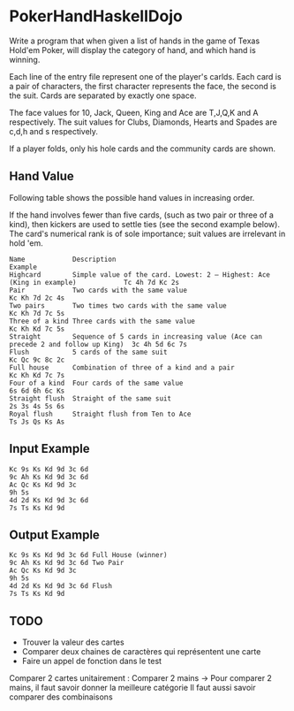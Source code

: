 # PokerHandHaskellDojo

Write a program that when given a list of hands in the game of Texas Hold'em Poker, will display the category of hand, and which hand is winning.

Each line of the entry file represent one of the player's carlds. Each card is a pair of characters, the first character represents the face, the second is the suit. Cards are separated by exactly one space.

The face values for 10, Jack, Queen, King and Ace are T,J,Q,K and A respectively.
The suit values for Clubs, Diamonds, Hearts and Spades are c,d,h and s respectively.

If a player folds, only his hole cards and the community cards are shown.

## Hand Value

Following table shows the possible hand values in increasing order.

If the hand involves fewer than five cards, (such as two pair or three of a kind), then kickers are used to settle ties (see the second example below). The card's numerical rank is of sole importance; suit values are irrelevant in hold 'em.

    Name            Description                                                                     Example
    Highcard        Simple value of the card. Lowest: 2 – Highest: Ace (King in example)            Tc 4h 7d Kc 2s
    Pair            Two cards with the same value                                                   Kc Kh 7d 2c 4s
    Two pairs       Two times two cards with the same value                                         Kc Kh 7d 7c 5s
    Three of a kind Three cards with the same value                                                 Kc Kh Kd 7c 5s
    Straight        Sequence of 5 cards in increasing value (Ace can precede 2 and follow up King)  3c 4h 5d 6c 7s
    Flush           5 cards of the same suit                                                        Kc Qc 9c 8c 2c
    Full house      Combination of three of a kind and a pair                                       Kc Kh Kd 7c 7s
    Four of a kind  Four cards of the same value                                                    6s 6d 6h 6c Ks
    Straight flush  Straight of the same suit                                                       2s 3s 4s 5s 6s
    Royal flush     Straight flush from Ten to Ace                                                  Ts Js Qs Ks As

## Input Example

    Kc 9s Ks Kd 9d 3c 6d
    9c Ah Ks Kd 9d 3c 6d
    Ac Qc Ks Kd 9d 3c
    9h 5s
    4d 2d Ks Kd 9d 3c 6d
    7s Ts Ks Kd 9d


## Output Example

    Kc 9s Ks Kd 9d 3c 6d Full House (winner)
    9c Ah Ks Kd 9d 3c 6d Two Pair
    Ac Qc Ks Kd 9d 3c
    9h 5s
    4d 2d Ks Kd 9d 3c 6d Flush
    7s Ts Ks Kd 9d

## TODO
- Trouver la valeur des cartes
- Comparer deux chaines de caractères qui représentent une carte
- Faire un appel de fonction dans le test

Comparer 2 cartes unitairement :
Comparer 2 mains -> Pour comparer 2 mains, il faut savoir donner la meilleure catégorie 
Il faut aussi savoir comparer des combinaisons

